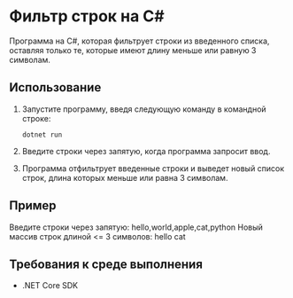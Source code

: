 # Фильтр строк на C#

Программа на C#, которая фильтрует строки из введенного списка, оставляя только те, которые имеют длину меньше или равную 3 символам.

## Использование

1. Запустите программу, введя следующую команду в командной строке:

    ```
    dotnet run
    ```

2. Введите строки через запятую, когда программа запросит ввод.

3. Программа отфильтрует введенные строки и выведет новый список строк, длина которых меньше или равна 3 символам.

## Пример

Введите строки через запятую: hello,world,apple,cat,python
Новый массив строк длиной <= 3 символов:
hello
cat

## Требования к среде выполнения

- .NET Core SDK
